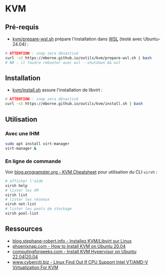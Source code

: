 # KVM

## Pré-requis

* [kvm/prepare-wsl.sh](https://github.com/mborne/mborne.github.io/blob/main/docs/outils/kvm/prepare-wsl.sh) prépare l'installation dans [WSL](../wsl/README.md) (testé avec Ubuntu-24.04) :

```bash
# ATTENTION : snap sera désactivé
curl -sS https://mborne.github.io/outils/kvm/prepare-wsl.sh | bash
# NB : il faudra rebooter avec wsl --shutdown && wsl
```

## Installation

* [kvm/install.sh](https://github.com/mborne/mborne.github.io/blob/main/docs/outils/kvm/install.sh) assure l'installation de libvirt :

```bash
# ATTENTION : snap sera désactivé
curl -sS https://mborne.github.io/outils/kvm/install.sh | bash
```


## Utilisation

### Avec une IHM

```bash
sudo apt install virt-manager
virt-manager &
```

### En ligne de commande

Voir [blog.programster.org - KVM Cheatsheet](https://blog.programster.org/kvm-cheatsheet) pour utilisation du CLI `virsh` :

```bash
# afficher l'aide
virsh help
# lister les VM
virsh list
# lister les réseaux
virsh net-list
# lister les pools de stockage
virsh pool-list
```

## Ressources

* [blog.stephane-robert.info - Installez KVM/Libvirt sur Linux](https://blog.stephane-robert.info/docs/virtualiser/type1/kvm/)
* [phoenixnap.com - How to Install KVM on Ubuntu 20.04](https://phoenixnap.com/kb/ubuntu-install-kvm)
* [computingforgeeks.com - Install KVM Hypervisor on Ubuntu 22.04|20.04](https://computingforgeeks.com/install-kvm-hypervisor-on-ubuntu-linux/)
* [www.cyberciti.biz - Linux Find Out If CPU Support Intel VT/AMD-V Virtualization For KVM](https://www.cyberciti.biz/faq/linux-xen-vmware-kvm-intel-vt-amd-v-support/)